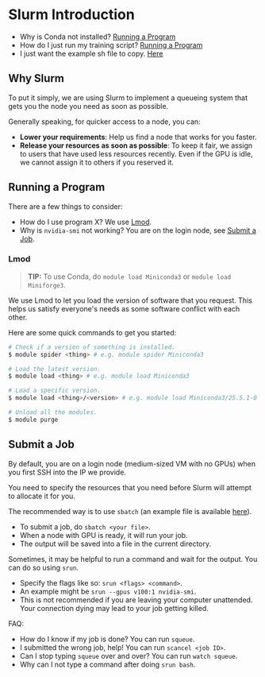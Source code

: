# Slurm Introduction

- Why is Conda not installed? [Running a Program](#Running-a-Program)
- How do I just run my training script? [Running a Program](#Running-a-Program)
- I just want the example sh file to copy. [Here](sbatch-example.sh)

## Why Slurm

To put it simply, we are using Slurm to implement a queueing system that gets
you the node you need as soon as possible.

Generally speaking, for quicker access to a node, you can:
- **Lower your requirements**: Help us find a node that works for you faster.
- **Release your resources as soon as possible**: To keep it fair, we assign to
  users that have used less resources recently. Even if the GPU is idle, we
  cannot assign it to others if you reserved it.

## Running a Program

There are a few things to consider:
- How do I use program X? We use [Lmod](#Lmod).
- Why is `nvidia-smi` not working? You are on the login node, see
  [Submit a Job](#Submit-a-Job).

### Lmod

> **TIP:** To use Conda, do `module load Miniconda3` or
> `module load Miniforge3`.

We use Lmod to let you load the version of software that you request.
This helps us satisfy everyone's needs as some software conflict with each
other.

Here are some quick commands to get you started:

```sh
# Check if a version of something is installed.
$ module spider <thing> # e.g. module spider Miniconda3

# Load the latest version.
$ module load <thing> # e.g. module load Miniconda3

# Load a specific version.
$ module load <thing>/<version> # e.g. module load Miniconda3/25.5.1-0

# Unload all the modules.
$ module purge
```

## Submit a Job

By default, you are on a login node (medium-sized VM with no GPUs) when you
first SSH into the IP we provide.

You need to specify the resources that you need before Slurm will attempt to
allocate it for you.

The recommended way is to use `sbatch` (an example file is available
[here](sbatch-example.sh)).

- To submit a job, do `sbatch <your file>`.
- When a node with GPU is ready, it will run your job.
- The output will be saved into a file in the current directory.

Sometimes, it may be helpful to run a command and wait for the output. You can
do so using `srun`.

- Specify the flags like so: `srun <flags> <command>`.
- An example might be `srun --gpus v100:1 nvidia-smi`.
- This is not recommended if you are leaving your computer unattended. Your
  connection dying may lead to your job getting killed.

FAQ:
- How do I know if my job is done? You can run `squeue`.
- I submitted the wrong job, help! You can run `scancel <job ID>`.
- Can I stop typing `squeue` over and over? You can run `watch squeue`.
- Why can I not type a command after doing `srun bash`.
